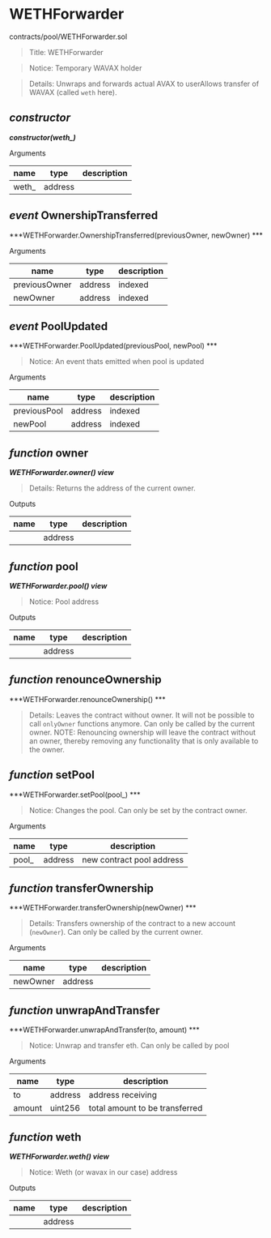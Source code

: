 # WETHForwarder

contracts/pool/WETHForwarder.sol

> Title: WETHForwarder

> Notice: Temporary WAVAX holder

> Details: Unwraps and forwards actual AVAX to userAllows transfer of WAVAX (called `weth` here).

## *constructor*

***constructor(weth_)***

Arguments

| **name** | **type** | **description** |
|-|-|-|
| weth_ | address |  |



## *event* OwnershipTransferred

***WETHForwarder.OwnershipTransferred(previousOwner, newOwner) ***

Arguments

| **name** | **type** | **description** |
|-|-|-|
| previousOwner | address | indexed |
| newOwner | address | indexed |



## *event* PoolUpdated

***WETHForwarder.PoolUpdated(previousPool, newPool) ***

> Notice: An event thats emitted when pool is updated

Arguments

| **name** | **type** | **description** |
|-|-|-|
| previousPool | address | indexed |
| newPool | address | indexed |



## *function* owner

***WETHForwarder.owner() view***

> Details: Returns the address of the current owner.

Outputs

| **name** | **type** | **description** |
|-|-|-|
|  | address |  |



## *function* pool

***WETHForwarder.pool() view***

> Notice: Pool address

Outputs

| **name** | **type** | **description** |
|-|-|-|
|  | address |  |



## *function* renounceOwnership

***WETHForwarder.renounceOwnership() ***

> Details: Leaves the contract without owner. It will not be possible to call `onlyOwner` functions anymore. Can only be called by the current owner. NOTE: Renouncing ownership will leave the contract without an owner, thereby removing any functionality that is only available to the owner.



## *function* setPool

***WETHForwarder.setPool(pool_) ***

> Notice: Changes the pool. Can only be set by the contract owner.

Arguments

| **name** | **type** | **description** |
|-|-|-|
| pool_ | address | new contract pool address |



## *function* transferOwnership

***WETHForwarder.transferOwnership(newOwner) ***

> Details: Transfers ownership of the contract to a new account (`newOwner`). Can only be called by the current owner.

Arguments

| **name** | **type** | **description** |
|-|-|-|
| newOwner | address |  |



## *function* unwrapAndTransfer

***WETHForwarder.unwrapAndTransfer(to, amount) ***

> Notice: Unwrap and transfer eth. Can only be called by pool

Arguments

| **name** | **type** | **description** |
|-|-|-|
| to | address | address receiving |
| amount | uint256 | total amount to be transferred |



## *function* weth

***WETHForwarder.weth() view***

> Notice: Weth (or wavax in our case) address

Outputs

| **name** | **type** | **description** |
|-|-|-|
|  | address |  |


